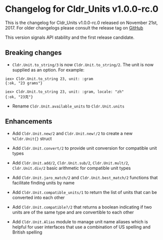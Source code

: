 # Changelog for Cldr_Units v1.0.0-rc.0

This is the changelog for Cldr_Units v1.0.0-rc.0 released on November 21st, 2017.  For older changelogs please consult the release tag on [GitHub](https://github.com/kipcole9/cldr_units/tags)

This version signals API stability and the first release candidate.

## Breaking changes

* `Cldr.Unit.to_string/3` is now `Cldr.Unit.to_string/2`.  The unit is now supplied as an option.  For example:

```
iex> Cldr.Unit.to_string 23, unit: :gram
{:ok, "23 grams"}

iex> Cldr.Unit.to_string 23, unit: :gram, locale: "zh"
{:ok, "23克"}
```

* Rename `Cldr.Unit.available_units` to `Cldr.Unit.units`

## Enhancements

* Add `Cldr.Unit.new/2` and `Cldr.Unit.new!/2` to create a new `%Cldr.Unit{}` struct

* Add `Cldr.Unit.convert/2` to provide unit conversion for compatible unit types

* Add `Cldr.Unit.add/2`, `Cldr.Unit.sub/2`, `Cldr.Unit.mult/2`, `Cldr.Unit.div/2` basic arithmetic for compatible unit types

* Add `Cldr.Unit.jaro_match/2` and `Cldr.Unit.best_match/2` functions that facilitate finding units by name

* Add `Cldr.Unit.compatible_units/1` to return the list of units that can be converted into each other

* Add `Cldr.Unit.compatible?/2` that returns a boolean indicating if two units are of the same type and are convertible to each other

* Add `Cldr.Unit.Alias` module to manage unit name aliases which is helpful for user interfaces that use a combination of US spelling and British spelling

